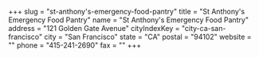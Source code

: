 +++
slug = "st-anthony's-emergency-food-pantry"
title = "St Anthony's Emergency Food Pantry"
name = "St Anthony's Emergency Food Pantry"
address = "121 Golden Gate Avenue"
cityIndexKey = "city-ca-san-francisco"
city = "San Francisco"
state = "CA"
postal = "94102"
website = ""
phone = "415-241-2690"
fax = ""
+++
